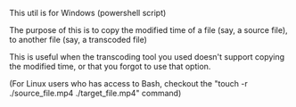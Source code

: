 This util is for Windows (powershell script)

The purpose of this is to copy the modified time of a file (say, a source file), to another file (say, a transcoded file)

This is useful when the transcoding tool you used doesn't support copying the modified time, or that you forgot to use that option.

(For Linux users who has access to Bash, checkout the "touch -r ./source_file.mp4 ./target_file.mp4" command)

